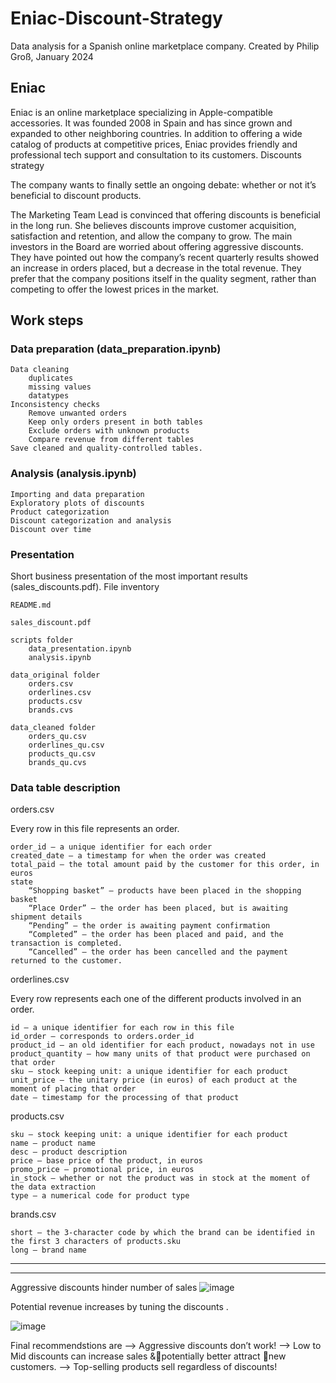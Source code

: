 # Eniac-Discount-Strategy

Data analysis for a Spanish online marketplace company. Created by Philip Groß, January 2024

## Eniac

Eniac is an online marketplace specializing in Apple-compatible accessories. It was founded 2008 in Spain and has since grown and expanded to other neighboring countries. In addition to offering a wide catalog of products at competitive prices, Eniac provides friendly and professional tech support and consultation to its customers.
Discounts strategy

The company wants to finally settle an ongoing debate: whether or not it’s beneficial to discount products.

The Marketing Team Lead is convinced that offering discounts is beneficial in the long run. She believes discounts improve customer acquisition, satisfaction and retention, and allow the company to grow.
The main investors in the Board are worried about offering aggressive discounts. They have pointed out how the company’s recent quarterly results showed an increase in orders placed, but a decrease in the total revenue. They prefer that the company positions itself in the quality segment, rather than competing to offer the lowest prices in the market.

## Work steps
### Data preparation (data_preparation.ipynb)

    Data cleaning
        duplicates
        missing values
        datatypes
    Inconsistency checks
        Remove unwanted orders
        Keep only orders present in both tables
        Exclude orders with unknown products
        Compare revenue from different tables
    Save cleaned and quality-controlled tables.

### Analysis (analysis.ipynb)

    Importing and data preparation
    Exploratory plots of discounts
    Product categorization
    Discount categorization and analysis
    Discount over time

### Presentation

Short business presentation of the most important results (sales_discounts.pdf).
File inventory

    README.md

    sales_discount.pdf

    scripts folder
        data_presentation.ipynb
        analysis.ipynb

    data_original folder
        orders.csv
        orderlines.csv
        products.csv
        brands.cvs

    data_cleaned folder
        orders_qu.csv
        orderlines_qu.csv
        products_qu.csv
        brands_qu.cvs

### Data table description
orders.csv

Every row in this file represents an order.

    order_id – a unique identifier for each order
    created_date – a timestamp for when the order was created
    total_paid – the total amount paid by the customer for this order, in euros
    state
        “Shopping basket” – products have been placed in the shopping basket
        “Place Order” – the order has been placed, but is awaiting shipment details
        “Pending” – the order is awaiting payment confirmation
        “Completed” – the order has been placed and paid, and the transaction is completed.
        “Cancelled” – the order has been cancelled and the payment returned to the customer.

orderlines.csv

Every row represents each one of the different products involved in an order.

    id – a unique identifier for each row in this file
    id_order – corresponds to orders.order_id
    product_id – an old identifier for each product, nowadays not in use
    product_quantity – how many units of that product were purchased on that order
    sku – stock keeping unit: a unique identifier for each product
    unit_price – the unitary price (in euros) of each product at the moment of placing that order
    date – timestamp for the processing of that product

products.csv

    sku – stock keeping unit: a unique identifier for each product
    name – product name
    desc – product description
    price – base price of the product, in euros
    promo_price – promotional price, in euros
    in_stock – whether or not the product was in stock at the moment of the data extraction
    type – a numerical code for product type

brands.csv

    short – the 3-character code by which the brand can be identified in the first 3 characters of products.sku
    long – brand name
------------------------------------------------------------------------------------------------------------------------------------------------------------------------
------------------------------------------------------------------------------------------------------------------------------------------------------------------------
Aggressive discounts hinder number of sales 
![image](https://github.com/user-attachments/assets/f126fc86-1d0c-479f-864a-b186b00fcca0)


Potential revenue increases by tuning the discounts .

![image](https://github.com/user-attachments/assets/68b385a2-1ec2-4ed8-904d-24c46dc43a30)


Final recommendstions are 
--> Aggressive discounts don’t work!
--> Low to Mid discounts can increase sales &potentially better attract new customers.
--> Top-selling products sell regardless of discounts!





